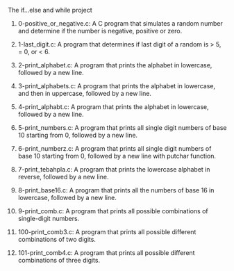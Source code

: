 The if...else and while project

1. 0-positive_or_negative.c: A C program that simulates a random number and determine if the number is negative, positive or zero.

2. 1-last_digit.c: A program that determines if last digit of a random is > 5, = 0, or < 6.

3. 2-print_alphabet.c: A program that prints the alphabet in lowercase, followed by a new line.

4. 3-print_alphabets.c: A program that prints the alphabet in lowercase, and then in uppercase, followed by a new line.

5. 4-print_alphabt.c: A program that prints the alphabet in lowercase, followed by a new line.

6. 5-print_numbers.c: A program that prints all single digit numbers of base 10 starting from 0, followed by a new line.

7. 6-print_numberz.c: A program that prints all single digit numbers of base 10 starting from 0, followed by a new line with putchar function.

8. 7-print_tebahpla.c: A program that prints the lowercase alphabet in reverse, followed by a new line.

9. 8-print_base16.c: A program that prints all the numbers of base 16 in lowercase, followed by a new line.

10. 9-print_comb.c: A program that prints all possible combinations of single-digit numbers.

11. 100-print_comb3.c: A program that prints all possible different combinations of two digits.

12. 101-print_comb4.c: A program that prints all possible different combinations of three digits.

